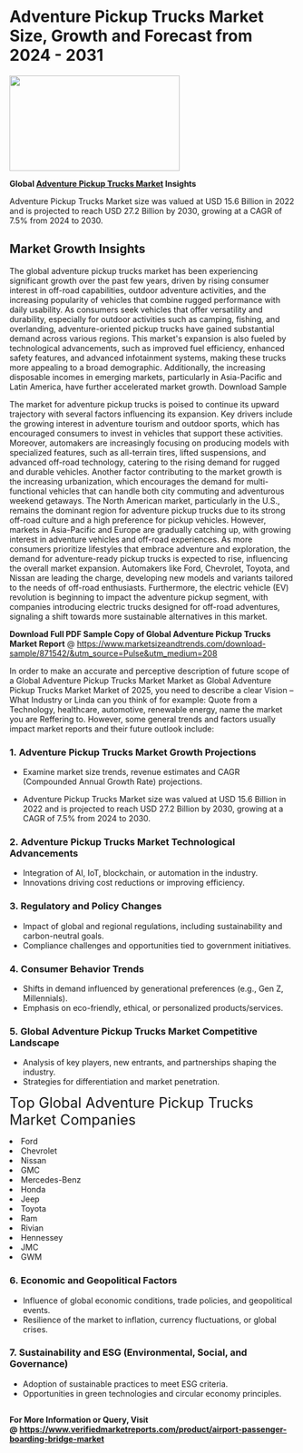 <H1>Adventure Pickup Trucks Market Size, Growth and Forecast from 2024 - 2031</H1><img class="aligncenter size-medium wp-image-584254" src="https://thirdeyenews.in/wp-content/uploads/2024/09/Global-Market-Research-300x168.jpeg" alt="" width="300" height="168" /><p><strong>Global&nbsp;<a href="https://www.marketsizeandtrends.com/download-sample/871542/&amp;utm_source=Pulse&amp;utm_medium=208">Adventure Pickup Trucks Market</a> Insights</strong></p><p>Adventure Pickup Trucks Market size was valued at USD 15.6 Billion in 2022 and is projected to reach USD 27.2 Billion by 2030, growing at a CAGR of 7.5% from 2024 to 2030.</p><p><h2>Market Growth Insights</h2> <p>The global adventure pickup trucks market has been experiencing significant growth over the past few years, driven by rising consumer interest in off-road capabilities, outdoor adventure activities, and the increasing popularity of vehicles that combine rugged performance with daily usability. As consumers seek vehicles that offer versatility and durability, especially for outdoor activities such as camping, fishing, and overlanding, adventure-oriented pickup trucks have gained substantial demand across various regions. This market's expansion is also fueled by technological advancements, such as improved fuel efficiency, enhanced safety features, and advanced infotainment systems, making these trucks more appealing to a broad demographic. Additionally, the increasing disposable incomes in emerging markets, particularly in Asia-Pacific and Latin America, have further accelerated market growth. Download Sample</p> <p>The market for adventure pickup trucks is poised to continue its upward trajectory with several factors influencing its expansion. Key drivers include the growing interest in adventure tourism and outdoor sports, which has encouraged consumers to invest in vehicles that support these activities. Moreover, automakers are increasingly focusing on producing models with specialized features, such as all-terrain tires, lifted suspensions, and advanced off-road technology, catering to the rising demand for rugged and durable vehicles. Another factor contributing to the market growth is the increasing urbanization, which encourages the demand for multi-functional vehicles that can handle both city commuting and adventurous weekend getaways. The North American market, particularly in the U.S., remains the dominant region for adventure pickup trucks due to its strong off-road culture and a high preference for pickup vehicles. However, markets in Asia-Pacific and Europe are gradually catching up, with growing interest in adventure vehicles and off-road experiences. As more consumers prioritize lifestyles that embrace adventure and exploration, the demand for adventure-ready pickup trucks is expected to rise, influencing the overall market expansion. Automakers like Ford, Chevrolet, Toyota, and Nissan are leading the charge, developing new models and variants tailored to the needs of off-road enthusiasts. Furthermore, the electric vehicle (EV) revolution is beginning to impact the adventure pickup segment, with companies introducing electric trucks designed for off-road adventures, signaling a shift towards more sustainable alternatives in this market. </p><p><span class=""><strong>Download Full PDF Sample Copy of Global Adventure Pickup Trucks Market Report</strong> @ <a href="https://www.marketsizeandtrends.com/download-sample/871542/&amp;utm_source=Pulse&amp;utm_medium=208" target="_blank">https://www.marketsizeandtrends.com/download-sample/871542/&amp;utm_source=Pulse&amp;utm_medium=208</a></span></p><p>In order to make an accurate and perceptive description of future scope of a Global&nbsp;Adventure Pickup Trucks Market Market as Global&nbsp;Adventure Pickup Trucks Market Market of 2025, you need to describe a clear Vision &ndash; What Industry or Linda can you think of for example: Quote from a Technology, healthcare, automotive, renewable energy, name the market you are Reffering to. However, some general trends and factors usually impact market reports and their future outlook include:</p><h3>1.&nbsp;<strong>Adventure Pickup Trucks Market Growth Projections</strong></h3><ul><li>Examine market size trends, revenue estimates and CAGR (Compounded Annual Growth Rate) projections.</li><li><p>Adventure Pickup Trucks Market size was valued at USD 15.6 Billion in 2022 and is projected to reach USD 27.2 Billion by 2030, growing at a CAGR of 7.5% from 2024 to 2030.</p></li></ul><h3>2.&nbsp;<strong>Adventure Pickup Trucks Market Technological Advancements</strong></h3><ul><li>Integration of AI, IoT, blockchain, or automation in the industry.</li><li>Innovations driving cost reductions or improving efficiency.</li></ul><h3>3.&nbsp;<strong>Regulatory and Policy Changes</strong></h3><ul><li>Impact of global and regional regulations, including sustainability and carbon-neutral goals.</li><li>Compliance challenges and opportunities tied to government initiatives.</li></ul><h3>4.&nbsp;<strong>Consumer Behavior Trends</strong></h3><ul><li>Shifts in demand influenced by generational preferences (e.g., Gen Z, Millennials).</li><li>Emphasis on eco-friendly, ethical, or personalized products/services.</li></ul><h3>5.&nbsp;<strong>Global Adventure Pickup Trucks Market Competitive Landscape</strong></h3><ul><li>Analysis of key players, new entrants, and partnerships shaping the industry.</li><li>Strategies for differentiation and market penetration.</li></ul><p data-pm-slice="1 1 []"><span style="color: inherit; font-family: inherit; font-size: 25px;">Top Global Adventure Pickup Trucks Market Companies</span></p><div class="" data-test-id=""><p><li>Ford</li><li> Chevrolet</li><li> Nissan</li><li> GMC</li><li> Mercedes-Benz</li><li> Honda</li><li> Jeep</li><li> Toyota</li><li> Ram</li><li> Rivian</li><li> Hennessey</li><li> JMC</li><li> GWM</li></p></div><h3>6.&nbsp;<strong>Economic and Geopolitical Factors</strong></h3><ul><li>Influence of global economic conditions, trade policies, and geopolitical events.</li><li>Resilience of the market to inflation, currency fluctuations, or global crises.</li></ul><h3>7.&nbsp;<strong>Sustainability and ESG (Environmental, Social, and Governance)</strong></h3><ul><li>Adoption of sustainable practices to meet ESG criteria.</li><li>Opportunities in green technologies and circular economy principles.</li></ul><h2><strong style="font-size: 14px;">For More Information or Query, Visit @&nbsp;</strong><a style="background-color: #ffffff; font-size: 14px;" href="https://www.marketsizeandtrends.com/report/adventure-pickup-trucks-market/" target="_blank">https://www.verifiedmarketreports.com/product/airport-passenger-boarding-bridge-market</a></h2>
